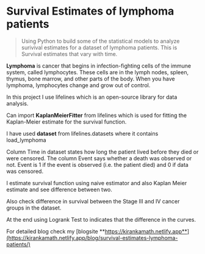 # Survival Estimates of lymphoma patients
> Using Python to build some of the statistical models to analyze surivival estimates for a dataset of lymphoma patients. This is Survival estimates that vary with time.

**Lymphoma** is cancer that begins in infection-fighting cells of the immune system, called lymphocytes. These cells are in the lymph nodes, spleen, thymus, bone marrow, and other parts of the body. When you have lymphoma, lymphocytes change and grow out of control.

In this project I use lifelines which is an open-source library for data analysis.

Can import **KaplanMeierFitter** from lifelines which is used for fitting the Kaplan-Meier estimate for the survival function.

I have used **dataset** from lifelines.datasets where it contains load_lymphoma

Column Time in dataset states how long the patient lived before they died or were censored.
The column Event says whether a death was observed or not. Event is 1 if the event is observed (i.e. the patient died) and 0 if data was censored.

I estimate survival function using naive estimator and also Kaplan Meier estimate and see difference between two.

Also check difference in survival between the Stage III and IV cancer groups in the dataset.

At the end using Logrank Test to indicates that the difference in the curves.

For detailed blog check my [blogsite **https://kirankamath.netlify.app**](https://kirankamath.netlify.app/blog/survival-estimates-lymphoma-patients/)
